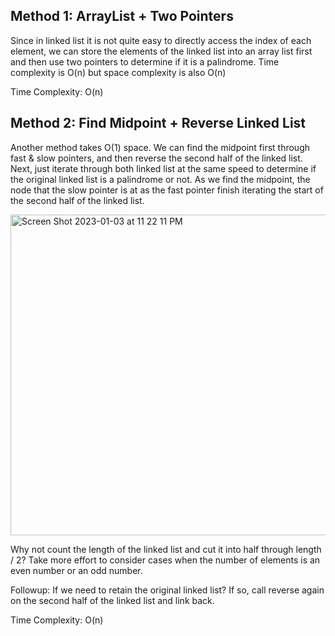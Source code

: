 ## Method 1: ArrayList + Two Pointers

Since in linked list it is not quite easy to directly access the index of each element, we can store the elements of the linked list into an array list first
and then use two pointers to determine if it is a palindrome. Time complexity is O(n) but space complexity is also O(n)

Time Complexity: O(n)

## Method 2: Find Midpoint + Reverse Linked List

Another method takes O(1) space. We can find the midpoint first through fast & slow pointers, and then reverse the second half of the linked list. 
Next, just iterate through both linked list at the same speed to determine if the original linked list is a palindrome or not. As we find the midpoint,
the node that the slow pointer is at as the fast pointer finish iterating the start of the second half of the linked list.

<img width="513" alt="Screen Shot 2023-01-03 at 11 22 11 PM" src="https://user-images.githubusercontent.com/106039830/210489664-6fbf0518-1934-4de0-8b91-367b57af586e.png">


Why not count the length of the linked list and cut it into half through length / 2? Take more effort to consider cases when the number of elements is an 
even number or an odd number.

Followup: If we need to retain the original linked list? If so, call reverse again on the second half of the linked list and link back.

Time Complexity: O(n)
